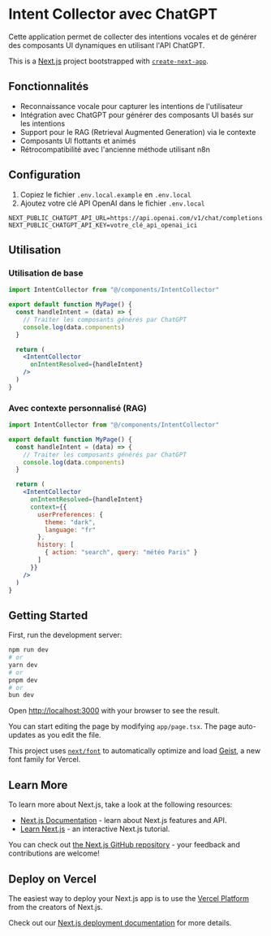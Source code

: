 # Intent Collector avec ChatGPT

Cette application permet de collecter des intentions vocales et de générer des composants UI dynamiques en utilisant l'API ChatGPT.

This is a [Next.js](https://nextjs.org) project bootstrapped with [`create-next-app`](https://nextjs.org/docs/app/api-reference/cli/create-next-app).

## Fonctionnalités

- Reconnaissance vocale pour capturer les intentions de l'utilisateur
- Intégration avec ChatGPT pour générer des composants UI basés sur les intentions
- Support pour le RAG (Retrieval Augmented Generation) via le contexte
- Composants UI flottants et animés
- Rétrocompatibilité avec l'ancienne méthode utilisant n8n

## Configuration

1. Copiez le fichier `.env.local.example` en `.env.local`
2. Ajoutez votre clé API OpenAI dans le fichier `.env.local`

```
NEXT_PUBLIC_CHATGPT_API_URL=https://api.openai.com/v1/chat/completions
NEXT_PUBLIC_CHATGPT_API_KEY=votre_clé_api_openai_ici
```

## Utilisation

### Utilisation de base

```jsx
import IntentCollector from "@/components/IntentCollector"

export default function MyPage() {
  const handleIntent = (data) => {
    // Traiter les composants générés par ChatGPT
    console.log(data.components)
  }

  return (
    <IntentCollector
      onIntentResolved={handleIntent}
    />
  )
}
```

### Avec contexte personnalisé (RAG)

```jsx
import IntentCollector from "@/components/IntentCollector"

export default function MyPage() {
  const handleIntent = (data) => {
    // Traiter les composants générés par ChatGPT
    console.log(data.components)
  }

  return (
    <IntentCollector
      onIntentResolved={handleIntent}
      context={{
        userPreferences: {
          theme: "dark",
          language: "fr"
        },
        history: [
          { action: "search", query: "météo Paris" }
        ]
      }}
    />
  )
}
```

## Getting Started

First, run the development server:

```bash
npm run dev
# or
yarn dev
# or
pnpm dev
# or
bun dev
```

Open [http://localhost:3000](http://localhost:3000) with your browser to see the result.

You can start editing the page by modifying `app/page.tsx`. The page auto-updates as you edit the file.

This project uses [`next/font`](https://nextjs.org/docs/app/building-your-application/optimizing/fonts) to automatically optimize and load [Geist](https://vercel.com/font), a new font family for Vercel.

## Learn More

To learn more about Next.js, take a look at the following resources:

- [Next.js Documentation](https://nextjs.org/docs) - learn about Next.js features and API.
- [Learn Next.js](https://nextjs.org/learn) - an interactive Next.js tutorial.

You can check out [the Next.js GitHub repository](https://github.com/vercel/next.js) - your feedback and contributions are welcome!

## Deploy on Vercel

The easiest way to deploy your Next.js app is to use the [Vercel Platform](https://vercel.com/new?utm_medium=default-template&filter=next.js&utm_source=create-next-app&utm_campaign=create-next-app-readme) from the creators of Next.js.

Check out our [Next.js deployment documentation](https://nextjs.org/docs/app/building-your-application/deploying) for more details.
